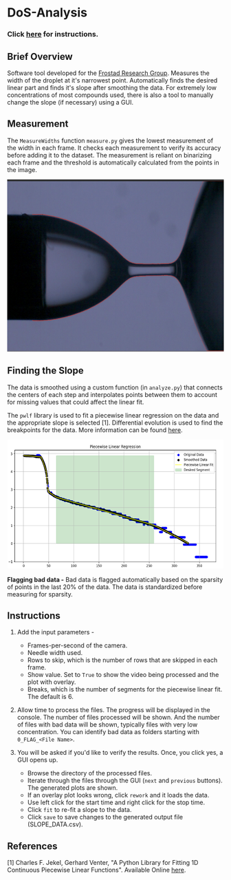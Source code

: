 # DoS-Analysis 

### Click [here](#instructions) for instructions.

## Brief Overview

Software tool developed for the [Frostad Research Group](https://food.chbe.ubc.ca/). Measures the width of the droplet at it's narrowest point. Automatically finds the desired linear part and finds it's slope after smoothing the data. For extremely low concentrations of most compounds used, there is also a tool to manually change the slope (if necessary) using a GUI.

## Measurement
The `MeasureWidths` function `measure.py` gives the lowest measurement of the width in each frame. It checks each measurement to verify its accuracy before adding it to the dataset. The measurement is reliant on binarizing each frame and the threshold is automatically calculated from the points in the image.

<img src="images/all_cols.png" alt="Alt text" title="Optional title" width="600" height="400">


## Finding the Slope
The data is smoothed using a custom function (in `analyze.py`) that connects the centers of each step and interpolates points between them to account for missing values that could affect the linear fit. 

The `pwlf` library is used to fit a piecewise linear regression on the data and the appropriate slope is selected [1]. Differential evolution is used to find the breakpoints for the data. More information can be found [here](https://jekel.me/piecewise_linear_fit_py/how_it_works.html).

<img src="images/OverlayPlot.png" alt="Alt text" title="Optional title" width="600" height="300">

**Flagging bad data -** Bad data is flagged automatically based on the sparsity of points in the last 20% of the data. The data is standardized before measuring for sparsity.

## Instructions 

1. Add the input parameters - 
   - Frames-per-second of the camera.
   - Needle width used.
   - Rows to skip, which is the number of rows that are skipped in each frame.
   - Show value. Set to `True` to show the video being processed and the plot with overlay.
   - Breaks, which is the number of segments for the piecewise linear fit. The default is 6.

2. Allow time to process the files. The progress will be displayed in the console. The number of files processed will be shown. And the number of files with bad data will be shown, typically files with very low concentration. You can identify bad data as folders starting with `0_FLAG_<File Name>`. 

5. You will be asked if you'd like to verify the results. Once, you click yes, a GUI opens up.
   - Browse the directory of the processed files.
   - Iterate through the files through the GUI (`next` and `previous` buttons). The generated plots are shown.
   - If an overlay plot looks wrong, click `rework` and it loads the data.
   - Use left click for the start time and right click for the stop time.
   - Click `fit` to re-fit a slope to the data.
   - Click `save` to save changes to the generated output file (SLOPE_DATA.csv).

## References
[1]
Charles F. Jekel, Gerhard Venter, "A Python Library for Fitting 1D Continuous Piecewise Linear Functions". Available Online [here](https://jekel.me/piecewise_linear_fit_py/how_it_works.html).
